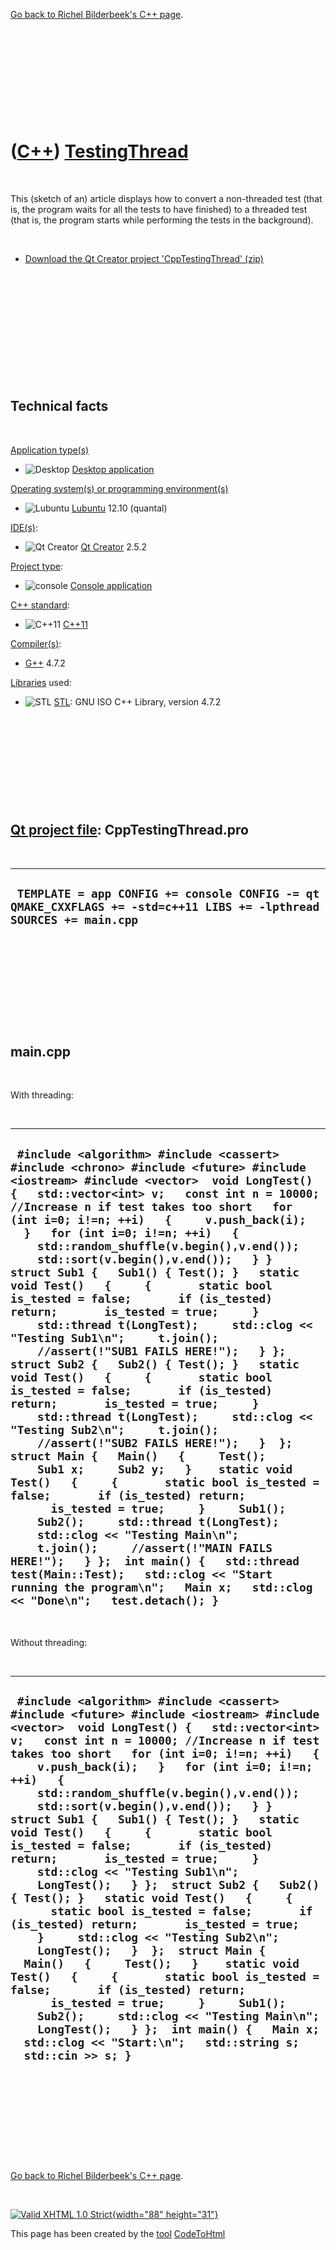 

[Go back to Richel Bilderbeek's C++ page](Cpp.htm).

 

 

 

 

 

([C++](Cpp.htm)) [TestingThread](CppTestingThread.htm)
======================================================

 

This (sketch of an) article displays how to convert a non-threaded test
(that is, the program waits for all the tests to have finished) to a
threaded test (that is, the program starts while performing the tests in
the background).

 

-   [Download the Qt Creator project
    'CppTestingThread' (zip)](CppTestingThread.htm)

 

 

 

 

 

 

Technical facts
---------------

 

[Application type(s)](CppApplication.htm)

-   ![Desktop](PicDesktop.png) [Desktop
    application](CppDesktopApplication.htm)

[Operating system(s) or programming environment(s)](CppOs.htm)

-   ![Lubuntu](PicLubuntu.png) [Lubuntu](CppLubuntu.htm) 12.10 (quantal)

[IDE(s)](CppIde.htm):

-   ![Qt Creator](PicQtCreator.png) [Qt Creator](CppQtCreator.htm) 2.5.2

[Project type](CppQtProjectType.htm):

-   ![console](PicConsole.png) [Console
    application](CppConsoleApplication.htm)

[C++ standard](CppStandard.htm):

-   ![C++11](PicCpp11.png) [C++11](Cpp11.htm)

[Compiler(s)](CppCompiler.htm):

-   [G++](CppGpp.htm) 4.7.2

[Libraries](CppLibrary.htm) used:

-   ![STL](PicStl.png) [STL](CppStl.htm): GNU ISO C++ Library, version
    4.7.2

 

 

 

 

 

[Qt project file](CppQtProjectFile.htm): CppTestingThread.pro
-------------------------------------------------------------

 

  ---------------------------------------------------------------------------------------------------------------------
  ` TEMPLATE = app CONFIG += console CONFIG -= qt QMAKE_CXXFLAGS += -std=c++11 LIBS += -lpthread SOURCES += main.cpp`
  ---------------------------------------------------------------------------------------------------------------------

 

 

 

 

 

main.cpp
--------

 

With threading:

 

  --------------------------------------------------------------------------------------------------------------------------------------------------------------------------------------------------------------------------------------------------------------------------------------------------------------------------------------------------------------------------------------------------------------------------------------------------------------------------------------------------------------------------------------------------------------------------------------------------------------------------------------------------------------------------------------------------------------------------------------------------------------------------------------------------------------------------------------------------------------------------------------------------------------------------------------------------------------------------------------------------------------------------------------------------------------------------------------------------------------------------------------------------------------------------------------------------------------------------------------------------------------------------------------------------------------------------------------------------------------------------------------------------------------------------------------------------------------------------------------------------
  ` #include <algorithm> #include <cassert> #include <chrono> #include <future> #include <iostream> #include <vector>  void LongTest() {   std::vector<int> v;   const int n = 10000; //Increase n if test takes too short   for (int i=0; i!=n; ++i)   {     v.push_back(i);   }   for (int i=0; i!=n; ++i)   {     std::random_shuffle(v.begin(),v.end());     std::sort(v.begin(),v.end());   } }  struct Sub1 {   Sub1() { Test(); }   static void Test()   {     {       static bool is_tested = false;       if (is_tested) return;       is_tested = true;     }     std::thread t(LongTest);     std::clog << "Testing Sub1\n";     t.join();     //assert(!"SUB1 FAILS HERE!");   } };  struct Sub2 {   Sub2() { Test(); }   static void Test()   {     {       static bool is_tested = false;       if (is_tested) return;       is_tested = true;     }     std::thread t(LongTest);     std::clog << "Testing Sub2\n";     t.join();     //assert(!"SUB2 FAILS HERE!");   }  };  struct Main {   Main()   {     Test();     Sub1 x;     Sub2 y;   }    static void Test()   {     {       static bool is_tested = false;       if (is_tested) return;       is_tested = true;     }     Sub1();     Sub2();     std::thread t(LongTest);     std::clog << "Testing Main\n";     t.join();     //assert(!"MAIN FAILS HERE!");   } };  int main() {   std::thread test(Main::Test);   std::clog << "Start running the program\n";   Main x;   std::clog << "Done\n";   test.detach(); }`
  --------------------------------------------------------------------------------------------------------------------------------------------------------------------------------------------------------------------------------------------------------------------------------------------------------------------------------------------------------------------------------------------------------------------------------------------------------------------------------------------------------------------------------------------------------------------------------------------------------------------------------------------------------------------------------------------------------------------------------------------------------------------------------------------------------------------------------------------------------------------------------------------------------------------------------------------------------------------------------------------------------------------------------------------------------------------------------------------------------------------------------------------------------------------------------------------------------------------------------------------------------------------------------------------------------------------------------------------------------------------------------------------------------------------------------------------------------------------------------------------------

 

Without threading:

 

  ---------------------------------------------------------------------------------------------------------------------------------------------------------------------------------------------------------------------------------------------------------------------------------------------------------------------------------------------------------------------------------------------------------------------------------------------------------------------------------------------------------------------------------------------------------------------------------------------------------------------------------------------------------------------------------------------------------------------------------------------------------------------------------------------------------------------------------------------------------------------------------------------------------------------------------------------------------------------------------------------------------------------------------------------------------------------------------------------------------------------------------------------------------------------------------------------------
  ` #include <algorithm> #include <cassert> #include <future> #include <iostream> #include <vector>  void LongTest() {   std::vector<int> v;   const int n = 10000; //Increase n if test takes too short   for (int i=0; i!=n; ++i)   {     v.push_back(i);   }   for (int i=0; i!=n; ++i)   {     std::random_shuffle(v.begin(),v.end());     std::sort(v.begin(),v.end());   } }  struct Sub1 {   Sub1() { Test(); }   static void Test()   {     {       static bool is_tested = false;       if (is_tested) return;       is_tested = true;     }     std::clog << "Testing Sub1\n";     LongTest();   } };  struct Sub2 {   Sub2() { Test(); }   static void Test()   {     {       static bool is_tested = false;       if (is_tested) return;       is_tested = true;     }     std::clog << "Testing Sub2\n";     LongTest();   }  };  struct Main {   Main()   {     Test();   }    static void Test()   {     {       static bool is_tested = false;       if (is_tested) return;       is_tested = true;     }     Sub1();     Sub2();     std::clog << "Testing Main\n";     LongTest();   } };  int main() {   Main x;   std::clog << "Start:\n";   std::string s;   std::cin >> s; }`
  ---------------------------------------------------------------------------------------------------------------------------------------------------------------------------------------------------------------------------------------------------------------------------------------------------------------------------------------------------------------------------------------------------------------------------------------------------------------------------------------------------------------------------------------------------------------------------------------------------------------------------------------------------------------------------------------------------------------------------------------------------------------------------------------------------------------------------------------------------------------------------------------------------------------------------------------------------------------------------------------------------------------------------------------------------------------------------------------------------------------------------------------------------------------------------------------------------

 

 

 

 

 

[Go back to Richel Bilderbeek's C++ page](Cpp.htm).



 

[![Valid XHTML 1.0 Strict](valid-xhtml10.png){width="88"
height="31"}](http://validator.w3.org/check?uri=referer)

This page has been created by the [tool](Tools.htm)
[CodeToHtml](ToolCodeToHtml.htm)
